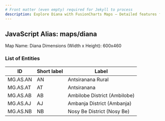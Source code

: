 ```yaml
---
# Front matter (even empty) required for Jekyll to process
description: Explore Diana with FusionCharts Maps – Detailed features for seamless integration. Try now & enhance your data visualization today! 
---
```


## JavaScript Alias: maps/diana

Map Name: Diana
Dimensions (Width x Height): 600x460

### List of Entities

ID | Short label | Label
---|---|---|
MG.AS.AN|AN|Antsiranana Rural
MG.AS.AT|AT|Antsiranana
MG.AS.AB|AB|Ambilobe District (Ambilobe)
MG.AS.AJ|AJ|Ambanja District (Ambanja)
MG.AS.NB|NB|Nosy Be District (Nosy Be)
